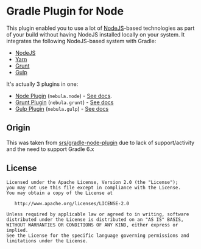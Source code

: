 # Gradle Plugin for Node


This plugin enabled you to use a lot of [NodeJS](https://nodejs.org)-based technologies as part of your
build without having NodeJS installed locally on your system. It integrates the following NodeJS-based system
with Gradle:

* [NodeJS](https://nodejs.org)
* [Yarn](https://yarnpkg.com/)
* [Grunt](https://gruntjs.com/)
* [Gulp](https://gulpjs.com/)

It's actually 3 plugins in one:

* [Node Plugin](https://plugins.gradle.org/plugin/nebula.node) (`nebula.node`) - [See docs](docs/node.md).
* [Grunt Plugin](https://plugins.gradle.org/plugin/nebula.grunt) (`nebula.grunt`) - [See docs](docs/grunt.md)
* [Gulp Plugin](https://plugins.gradle.org/plugin/nebula.gulp) (`nebula.gulp`) - [See docs](docs/gulp.md)



## Origin

This was taken from [srs/gradle-node-plugin](https://github.com/srs/gradle-node-plugin) due to lack of support/activity and the need to support Gradle 6.x


## License

```
Licensed under the Apache License, Version 2.0 (the "License");
you may not use this file except in compliance with the License.
You may obtain a copy of the License at

   http://www.apache.org/licenses/LICENSE-2.0

Unless required by applicable law or agreed to in writing, software
distributed under the License is distributed on an "AS IS" BASIS,
WITHOUT WARRANTIES OR CONDITIONS OF ANY KIND, either express or implied.
See the License for the specific language governing permissions and
limitations under the License.
```

